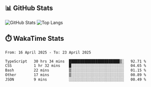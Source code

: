## 📊 GitHub Stats
![GitHub Stats](https://github-readme-stats.vercel.app/api?username=fe-brweb&show_icons=true&theme=shades-of-purple)
![Top Langs](https://github-readme-stats.vercel.app/api/top-langs/?username=fe-brweb&layout=compact&theme=shades-of-purple)

## ⏱️ WakaTime Stats
<!--START_SECTION:waka-->

```txt
From: 16 April 2025 - To: 23 April 2025

TypeScript   30 hrs 34 mins  ███████████████████████▒░   92.71 %
CSS          1 hr 32 mins    █░░░░░░░░░░░░░░░░░░░░░░░░   04.65 %
Bash         22 mins         ▒░░░░░░░░░░░░░░░░░░░░░░░░   01.15 %
Other        17 mins         ▒░░░░░░░░░░░░░░░░░░░░░░░░   00.89 %
JSON         9 mins          ░░░░░░░░░░░░░░░░░░░░░░░░░   00.49 %
```

<!--END_SECTION:waka-->
